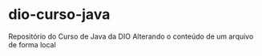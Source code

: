 # dio-curso-java
Repositório do Curso de Java da DIO
Alterando o conteúdo de um arquivo de forma local
